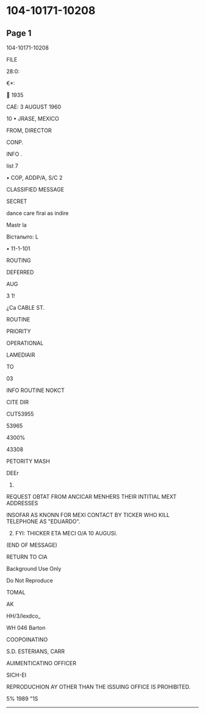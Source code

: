 # 104-10171-10208

## Page 1

104-10171-10208

FILE

28:0:

€*:

 1935

CAE: 3 AUGUST 1960

10 • JRASE, MEXICO

FROM, DIRECTOR

CONP.

INFO .

list 7

• COP, ADDP/A, S/C 2

CLASSIFIED MESSAGE

SECRET

dance care firai as indire

Mastr la

Вісталыто: L

• 11-1-101

ROUTING

DEFERRED

AUG

3 1!

¿Ca CABLE ST.

ROUTINE

PRIORITY

OPERATIONAL

LAMEDIAIR

TO

03

INFO ROUTINE NOKCT

CITE DIR

CUT53955

53965

4300%

43308

PETORITY MASH

DEEr

1.

REQUEST OBTAT FROM ANCICAR MENHERS THEIR INTITIAL MEXT ADDRESSES

INSOFAR AS KNONN FOR MEXI CONTACT BY TICKER WHO KILL TELEPHONE AS "EDUARDO".

2. FYI: THICKER ETA MECI O/A 10 AUGUSI.

(END OF MESSAGE)

RETURN TO CIA

Background Use Only

Do Not Reproduce

TOMAL

AK

HH/3/lexdco_

WH 046 Barton

COOPOINATINO

S.D. ESTERIANS, CARR

AUIMENTICATINO OFFICER

SICH-EI

REPRODUCHION AY OTHER THAN THE ISSUING OFFICE IS PROHIBITED.

5% 1989 "1S

---

